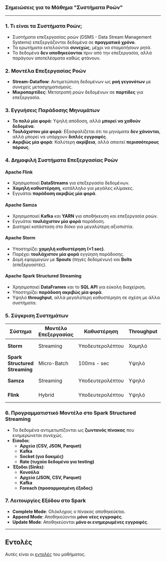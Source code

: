 ### **Σημειώσεις για το Μάθημα "Συστήματα Ροών"**

---

### **1. Τι είναι τα Συστήματα Ροών;**
- Συστήματα επεξεργασίας ροών (DSMS - Data Stream Management Systems) επεξεργάζονται δεδομένα σε **πραγματικό χρόνο**.
- Τα ερωτήματα εκτελούνται **συνεχώς**, μέχρι να σταματήσουν ρητά.
- Τα δεδομένα **δεν αποθηκεύονται** πριν από την επεξεργασία, αλλά παράγουν αποτελέσματα καθώς φτάνουν.

### **2. Μοντέλα Επεξεργασίας Ροών**
- **Stream-Dataflow**: Αντιμετώπιση δεδομένων ως **ροή γεγονότων** με συνεχείς μετασχηματισμούς.
- **Μικροπαρτίδες**: Μετατροπή ροών δεδομένων σε **παρτίδες** για επεξεργασία.

### **3. Εγγυήσεις Παράδοσης Μηνυμάτων**
- **Το πολύ μία φορά**: Υψηλή απόδοση, αλλά **μπορεί να χαθούν δεδομένα**.
- **Τουλάχιστον μία φορά**: Εξασφαλίζεται ότι τα μηνύματα **δεν χάνονται**, αλλά μπορεί να υπάρχουν **διπλές εγγραφές**.
- **Ακριβώς μία φορά**: Καλύτερη **ακρίβεια**, αλλά απαιτεί **περισσότερους πόρους**.

### **4. Δημοφιλή Συστήματα Επεξεργασίας Ροών**
#### **Apache Flink**
- Χρησιμοποιεί **DataStreams** για επεξεργασία δεδομένων.
- **Χαμηλή καθυστέρηση**, κατάλληλο για μεγάλες κλίμακες.
- Εγγυάται **παράδοση ακριβώς μία φορά**.

#### **Apache Samza**
- Χρησιμοποιεί **Kafka** και **YARN** για αποθήκευση και επεξεργασία ροών.
- Εγγυάται **τουλάχιστον μία φορά** παράδοση.
- Διατηρεί κατάσταση στο δίσκο για μεγαλύτερη αξιοπιστία.

#### **Apache Storm**
- Υποστηρίζει **χαμηλή καθυστέρηση (<1 sec)**.
- Παρέχει **τουλάχιστον μία φορά** εγγύηση παράδοσης.
- Δομή εφαρμογών με **Spouts** (πηγές δεδομένων) και **Bolts** (επεξεργαστές).

#### **Apache Spark Structured Streaming**
- Χρησιμοποιεί **DataFrames** και το **SQL API** για εύκολη διαχείριση.
- Υποστηρίζει **παράδοση ακριβώς μία φορά**.
- Υψηλό **throughput**, αλλά μεγαλύτερη καθυστέρηση σε σχέση με άλλα συστήματα.

### **5. Σύγκριση Συστημάτων**
| Σύστημα | Μοντέλο Επεξεργασίας | Καθυστέρηση | Throughput | Εγγυήσεις |
|---------|----------------------|------------|-----------|-----------|
| **Storm** | Streaming | Υποδευτερολέπτου | Χαμηλό | Τουλάχιστον μία φορά |
| **Spark Structured Streaming** | Micro-Batch | 100ms - sec | Υψηλό | Ακριβώς μία φορά |
| **Samza** | Streaming | Υποδευτερολέπτου | Υψηλό | Τουλάχιστον μία φορά |
| **Flink** | Hybrid | Υποδευτερολέπτου | Υψηλό | Ακριβώς μία φορά |

### **6. Προγραμματιστικό Μοντέλο στο Spark Structured Streaming**
- Τα δεδομένα αντιμετωπίζονται ως **ζωντανός πίνακας** που ενημερώνεται συνεχώς.
- **Είσοδοι**:
  - **Αρχεία (CSV, JSON, Parquet)**
  - **Kafka**
  - **Socket (για δοκιμές)**
  - **Rate (τυχαία δεδομένα για testing)**
- **Έξοδοι (Sinks)**:
  - **Κονσόλα**
  - **Αρχεία (JSON, CSV, Parquet)**
  - **Kafka**
  - **Foreach (προσαρμοσμένη έξοδος)**

### **7. Λειτουργίες Εξόδου στο Spark**
- **Complete Mode**: Ολόκληρος ο πίνακας αποθηκεύεται.
- **Append Mode**: Αποθηκεύονται **μόνο νέες εγγραφές**.
- **Update Mode**: Αποθηκεύονται **μόνο οι ενημερωμένες εγγραφές**.

---

## Εντολές

Αυτές είναι οι [εντολές](commands.md) του μαθήματος.
